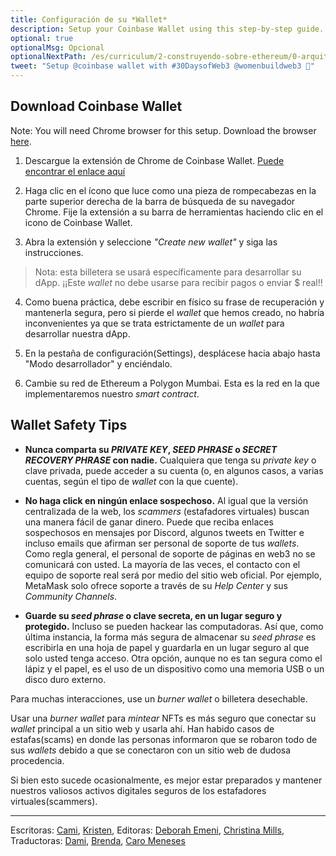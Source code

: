 ```yaml
---
title: Configuración de su *Wallet*
description: Setup your Coinbase Wallet using this step-by-step guide. Read crypto wallet safety tips to keep your wallet secure.
optional: true
optionalMsg: Opcional
optionalNextPath: /es/curriculum/2-construyendo-sobre-ethereum/0-arquitectura-cliente-servidor
tweet: "Setup @coinbase wallet with #30DaysofWeb3 @womenbuildweb3 🔐"
---
```


## Download Coinbase Wallet

Note: You will need Chrome browser for this setup. Download the browser [here](https://www.google.com/chrome/downloads/).

1. Descargue la extensión de Chrome de Coinbase Wallet. [Puede encontrar el enlace aquí](https://chrome.google.com/webstore/detail/coinbase-wallet-extension/hnfanknocfeofbddgcijnmhnfnkdnaad?hl=en)

2. Haga clic en el ícono que luce como una pieza de rompecabezas en la parte superior derecha de la barra de búsqueda de su navegador Chrome. Fije la extensión a su barra de herramientas haciendo clic en el icono de Coinbase Wallet.

3. Abra la extensión y seleccione _"Create new wallet"_ y siga las instrucciones.

> Nota: esta billetera se usará específicamente para desarrollar su dApp. ¡¡Este _wallet_ no debe usarse para recibir pagos o enviar $ real!!

4. Como buena práctica, debe escribir en físico su frase de recuperación y mantenerla segura, pero si pierde el _wallet_ que hemos creado, no habría inconvenientes ya que se trata estrictamente de un _wallet_ para desarrollar nuestra dApp.

5. En la pestaña de configuración(Settings), desplácese hacia abajo hasta "Modo desarrollador" y enciéndalo.

6. Cambie su red de Ethereum a Polygon Mumbai. Esta es la red en la que implementaremos nuestro _smart contract_.

## Wallet Safety Tips

- **Nunca comparta su _PRIVATE KEY_, _SEED PHRASE_ o _SECRET RECOVERY PHRASE_ con nadie.**
  Cualquiera que tenga su _private key_ o clave privada, puede acceder a su cuenta (o, en algunos casos, a varias cuentas, según el tipo de _wallet_ con la que cuente).

- **No haga click en ningún enlace sospechoso.**
  Al igual que la versión centralizada de la web, los _scammers_ (estafadores virtuales) buscan una manera fácil de ganar dinero. Puede que reciba enlaces sospechosos en mensajes por Discord, algunos tweets en Twitter e incluso emails que afirman ser personal de soporte de tus _wallets_.
  Como regla general, el personal de soporte de páginas en web3 no se comunicará con usted. La mayoría de las veces, el contacto con el equipo de soporte real será por medio del sitio web oficial. Por ejemplo, MetaMask solo ofrece soporte a través de su _Help Center_ y sus _Community Channels_.

- **Guarde su _seed phrase_ o clave secreta, en un lugar seguro y protegido.**
  Incluso se pueden hackear las computadoras. Así que, como última instancia, la forma más segura de almacenar su _seed phrase_ es escribirla en una hoja de papel y guardarla en un lugar seguro al que solo usted tenga acceso.
  Otra opción, aunque no es tan segura como el lápiz y el papel, es el uso de un dispositivo como una memoria USB o un disco duro externo.

Para muchas interacciones, use un _burner wallet_ o billetera desechable.

Usar una _burner wallet_ para _mintear_ NFTs es más seguro que conectar su _wallet_ principal a un sitio web y usarla ahí. Han habido casos de estafas(scams) en donde las personas informaron que se robaron todo de sus _wallets_ debido a que se conectaron con un sitio web de dudosa procedencia.

Si bien esto sucede ocasionalmente, es mejor estar preparados y mantener nuestros valiosos activos digitales seguros de los estafadores virtuales(scammers).

---

Escritoras: [Cami](https://twitter.com/camiinthisthang), [Kristen](https://twitter.com/CuddleofDeath),
Editoras: [Deborah Emeni](https://twitter.com/_emeni_deborah), [Christina Mills](https://twitter.com/bombayonchain),
Traductoras: [Dami](https://twitter.com/dakitidami), [Brenda](https://twitter.com/engineerbrenda), [Caro Meneses](https://twitter.com/carmedinat)

